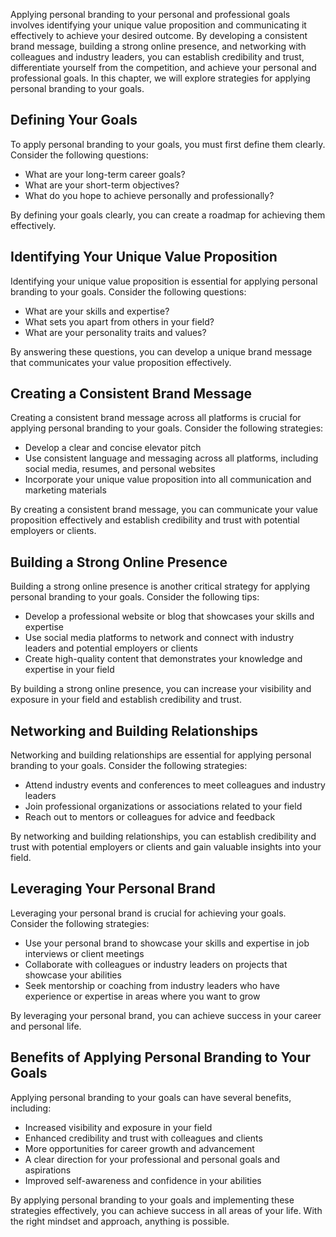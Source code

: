 
Applying personal branding to your personal and professional goals involves identifying your unique value proposition and communicating it effectively to achieve your desired outcome. By developing a consistent brand message, building a strong online presence, and networking with colleagues and industry leaders, you can establish credibility and trust, differentiate yourself from the competition, and achieve your personal and professional goals. In this chapter, we will explore strategies for applying personal branding to your goals.

Defining Your Goals
-------------------

To apply personal branding to your goals, you must first define them clearly. Consider the following questions:

* What are your long-term career goals?
* What are your short-term objectives?
* What do you hope to achieve personally and professionally?

By defining your goals clearly, you can create a roadmap for achieving them effectively.

Identifying Your Unique Value Proposition
-----------------------------------------

Identifying your unique value proposition is essential for applying personal branding to your goals. Consider the following questions:

* What are your skills and expertise?
* What sets you apart from others in your field?
* What are your personality traits and values?

By answering these questions, you can develop a unique brand message that communicates your value proposition effectively.

Creating a Consistent Brand Message
-----------------------------------

Creating a consistent brand message across all platforms is crucial for applying personal branding to your goals. Consider the following strategies:

* Develop a clear and concise elevator pitch
* Use consistent language and messaging across all platforms, including social media, resumes, and personal websites
* Incorporate your unique value proposition into all communication and marketing materials

By creating a consistent brand message, you can communicate your value proposition effectively and establish credibility and trust with potential employers or clients.

Building a Strong Online Presence
---------------------------------

Building a strong online presence is another critical strategy for applying personal branding to your goals. Consider the following tips:

* Develop a professional website or blog that showcases your skills and expertise
* Use social media platforms to network and connect with industry leaders and potential employers or clients
* Create high-quality content that demonstrates your knowledge and expertise in your field

By building a strong online presence, you can increase your visibility and exposure in your field and establish credibility and trust.

Networking and Building Relationships
-------------------------------------

Networking and building relationships are essential for applying personal branding to your goals. Consider the following strategies:

* Attend industry events and conferences to meet colleagues and industry leaders
* Join professional organizations or associations related to your field
* Reach out to mentors or colleagues for advice and feedback

By networking and building relationships, you can establish credibility and trust with potential employers or clients and gain valuable insights into your field.

Leveraging Your Personal Brand
------------------------------

Leveraging your personal brand is crucial for achieving your goals. Consider the following strategies:

* Use your personal brand to showcase your skills and expertise in job interviews or client meetings
* Collaborate with colleagues or industry leaders on projects that showcase your abilities
* Seek mentorship or coaching from industry leaders who have experience or expertise in areas where you want to grow

By leveraging your personal brand, you can achieve success in your career and personal life.

Benefits of Applying Personal Branding to Your Goals
----------------------------------------------------

Applying personal branding to your goals can have several benefits, including:

* Increased visibility and exposure in your field
* Enhanced credibility and trust with colleagues and clients
* More opportunities for career growth and advancement
* A clear direction for your professional and personal goals and aspirations
* Improved self-awareness and confidence in your abilities

By applying personal branding to your goals and implementing these strategies effectively, you can achieve success in all areas of your life. With the right mindset and approach, anything is possible.
